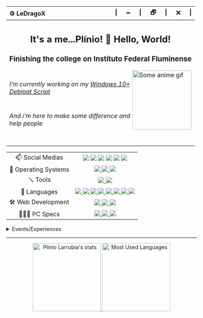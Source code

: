 <div align="center">
  <table>
    <thead>
      <tr >
        <th align="left">⚙️ LeDragoX</th>
        <th align="right">|⠀⠀🗕⠀⠀|⠀⠀🗗⠀⠀|⠀⠀🗙⠀⠀|</th>
      </tr>
    </thead>
    <tbody>
      <tr>
        <td colspan="2">
          <h2 align="center">It's a me...Plínio! 👋 Hello, World!</h2>
          <h3 align="center">Finishing the college on Instituto Federal Fluminense</h3>
          <a href="#blank"><img src="https://static.wikia.nocookie.net/jojoban/images/0/0e/Jotarowithstand_arcade.gif/revision/latest/scale-to-width/360?cb=20180213003908" align="right" title="Some anime gif" width="157px" height="auto" alt="Some anime gif"></a>
          <h1></h1>
          <p>
            <i>I’m currently working on my <a href="https://github.com/LeDragoX/Win-10-Smart-Debloat-Tools">Windows 10+ Debloat Script</a></i>
            <h1></h1>
            <i>And i'm here to make some difference and help people</i>
          </p>
          <h1></h1>
        </td>
      </tr>
    </tbody>
  </table>
</div>

<div align="center">
<table>
  <tbody>
    <tr>
      <td align="center">📫 Social Medias</td>
      <td align="center">
        <a href="https://gitlab.com/LeDragoX"><img src="https://img.shields.io/badge/GitLab-330F63?style=flat&logo=gitlab&logoColor=white"></a>
        <a href="https://www.linkedin.com/in/plinio-larrubia"><img src="https://img.shields.io/badge/LinkedIn-blue?style=flat&logo=Linkedin&logoColor=white"></a>
        <a href="mailto:plinio2xd@gmail.com"><img src="https://img.shields.io/badge/-Gmail-c14438?style=flat&logo=Gmail&logoColor=white"></a>
        <a href="https://forum.xda-developers.com/m/ledragox.8006906/"><img src="https://img.shields.io/badge/XDA-Developers-F59812?style=flat&logo=xda-developers&logoColor=white"></a>
        <a href="https://steamcommunity.com/id/ledragox/"><img src="https://img.shields.io/badge/Steam-000000?style=flat&logo=steam&logoColor=white"></a>
        <a href="https://myanimelist.net/profile/LeDragoX"><img src="https://img.shields.io/badge/MyAnimeList-2E51A2?style=flat&logo=myanimelist&logoColor=white"></a>
      </td>
    </tr>
    <tr>
      <td align="center">💾 Operating Systems</td>
      <td align="center">
        <a href="#blank">
          <img src="https://img.shields.io/badge/OS-Windows_10-0078D6?style=flat&logo=microsoft&logoColor=white">
          <img src="https://img.shields.io/badge/OS-Arch_Linux_(WSL)-FFFFFF?style=flat&logo=arch-linux&logoColor=blue">
          <img src="https://img.shields.io/badge/OS-Android_12_(Project_Elixir)-3DDC84?style=flat&logo=android&logoColor=">
        </a>
      </td>
    </tr>
    <tr>
      <td align="center">🪛 Tools</td>
      <td align="center">
        <a href="#blank">
          <img src="https://img.shields.io/badge/IDE-VS_Code-0078D4?style=flat&logo=visual%20studio%20code&logoColor=white">
          <img src="https://img.shields.io/badge/GIMP-5C5543?style=flat&logo=gimp&logoColor=white">
        </a>
      </td>
    </tr>
    <tr>
      <td align="center">🚀 Languages</td>
      <td align="center">
        <a href="#blank">
          <img src="https://img.shields.io/badge/PowerShell-5391FE?style=flat&logo=PowerShell&logoColor=white">
          <img src="https://img.shields.io/badge/Shell_Script-121011?style=flat&logo=linux&logoColor=white">
          <img src="https://img.shields.io/badge/HTML5-E34F26?style=flat&logo=html5&logoColor=white">
          <img src="https://img.shields.io/badge/CSS3-1572B6?style=flat&logo=css3&logoColor=white">
          <img src="https://img.shields.io/badge/JavaScript-F7DF1E?style=flat&logo=javascript&logoColor=black">
          <img src="https://img.shields.io/badge/TypeScript-007ACC?style=flat&logo=typescript&logoColor=white">
          <img src="https://img.shields.io/badge/Python-3776AB?style=flat&logo=python&logoColor=FFD343">
          <img src="https://img.shields.io/badge/Ruby-CC342D?style=flat&logo=ruby&logoColor=white">
        </a>
      </td>
    </tr>
    <tr>
      <td align="center">🛠️ Web Development</td>
      <td align="center">
        <a href="#blank">
          <img src="https://img.shields.io/badge/Rails-%23CC0000.svg?style=flat&logo=ruby-on-rails&logoColor=white">
          <img src="https://img.shields.io/badge/Node_JS-339933?style=flat&logo=nodedotjs&logoColor=white">
          <img src="https://img.shields.io/badge/Insomnia-5849be?style=flat&logo=Insomnia&logoColor=white">
        </a>
      </td>
    </tr>
    <tr>
      <td align="center">👨🏻‍💻 PC Specs</td>
      <td align="center">
        <a href="#blank">
          <img src="https://img.shields.io/badge/AMD-Ryzen_5_1600_(AE)_+_A320M_K-ED1C24?style=flat&logo=amd&logoColor=white">
          <img src="https://img.shields.io/badge/Corsair-16GB_RAM_@2666Mhz-993399?style=flat&logo=corsair&logoColor=white">
          <img src="https://img.shields.io/badge/NVIDIA-GTX1060_6GB-76B900?style=flat&logo=nvidia&logoColor=white">
        </a>
      </td>
    </tr>
  </tbody>
</table>
</div>

<details>
  <summary>Events/Experiences</summary>

<h3>2021</h3>

<ul>
  <li>Learned Ruby v3 / Rails v6 / TDD / Following Conventions / Linting / Pair Programming / Daily Meeting thanks to <a href="https://treinadev.com.br/" target="_blank"><img src="https://treinadev.com.br/assets/favicon/favicon-a661a9ff4b3971bdf8624c6356c4eafcad2132334c14fb6fa8d1de80d1a592ab.ico" width="25px" style="vertical-align: middle;" /> TreinaDev</a></li>
</ul>

</details>

<hr>

<div align="center">
  <a href="#blank">
    <img src="https://github-readme-stats.vercel.app/api?username=ledragox&hide_title&show_icons=true&theme=chartreuse-dark&include_all_commits=true&count_private=true" height="180px" title="Shrek is love 💚" alt="Plínio Larrubia's stats" />
    <img src="https://github-readme-stats.vercel.app/api/top-langs/?username=ledragox&layout=compact&theme=chartreuse-dark&langs_count=8&hide=jupyter%20notebook,java" height="180px" title="Shrek is life 🧬" alt="Most Used Languages" />
  </a>
</div>

<!--
**LeDragoX/LeDragoX** is a ✨ _special_ ✨ repository because its `README.md` (this file) appears on your GitHub profile.

Here are some ideas to get you started:

- 🔭 I’m currently working on ...
- 🌱 I’m currently learning ...
- 👯 I’m looking to collaborate on ...
- 🤔 I’m looking for help with ...
- 💬 Ask me about ...
- 📫 How to reach me: ...
- 😄 Pronouns: ...
- ⚡ Fun fact: ...
-->
